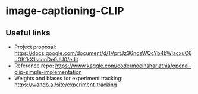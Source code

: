 # image-captioning-CLIP

## Useful links
- Project proposal: https://docs.google.com/document/d/1VprtJz36nosWQcYb4bWlacxuC6uGKfkX1ssnnDe0JU0/edit
- Reference repo: https://www.kaggle.com/code/moeinshariatnia/openai-clip-simple-implementation
- Weights and biases for experiment tracking: https://wandb.ai/site/experiment-tracking

